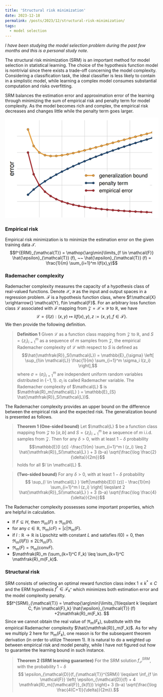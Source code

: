 ```yaml
---
title: 'Structural risk minimization'
date: 2023-12-18
permalink: /posts/2023/12/structural-risk-minimization/
tags:
  - model selection
---
```


*I have been studying the model selection problem during the past few months and this is a personal study note.* 

The structural risk minimization (SRM) is an important method for model selection in statistical learning. The choice of the hypothesis function model is nontrivial since there exists a trade-off concerning the model complexity. Considering a classification task, the ideal classifier is less likely to contain in a simplistic model, while learning a complex model consumes substantial computation and risks overfitting. 

SRM balances the estimation error and approximation error of the learning through minimizing the sum of empirical risk and penalty term for model complexity. As the model becomes rich and complex, the empirical risk decreases and changes little while the penalty term goes larger.

![srm-err](/images/srm-1.png "pic 1")

### Empirical risk
Empirical risk minimization is to minimize the estimation error on the given training data $\mathcal{T}$.
$$f^{ERM}_{\mathcal{T}} = \mathop{\arg\min}\limits_{f \in \mathcal{F}} \hat{\epsilon}_{\mathcal{T}} (f), ~~ \hat{\epsilon}_{\mathcal{T}} (f) =  \frac{1}{m} \sum_{i=1}^m l(f(x),y)$$

### Rademacher complexity
Rademacher complexity  measures the capacity of a hypothesis class of real-valued functions. Denote $\mathcal{X}, \mathcal{Y}$ as the input and output spaces in a regression problem. $\mathcal{F}$ is a hypothesis function class, where $f:\mathcal{X} \xrightarrow{} \mathcal{Y}, f\in \mathcal{F}$. For an arbitrary loss function class $\mathcal{L}$ associated with $\mathcal{F}$ mapping from $\mathcal{Z} = \mathcal{X} \times \mathcal{Y}$ to $\mathbb{R}$, we have
$$
\mathcal{L}=\{l(z): (x,y) \mapsto l(f(x),y), z:=(x,y), f\in \mathcal{F}\}.
$$
We then provide the following definition.

>**Definition 1** Given $\mathcal{L}$ as a function class mapping from $\mathcal{Z}$ to $\mathbb{R}$, and $S=\{z_i\}_{i=1}^m$ as a sequence of $m$ samples from $\mathcal{Z}$, the empirical Rademacher complexity of $\mathcal{L}$ with respect to $S$ is defined as 
>$$\hat{\mathfrak{R}}_S(\mathcal{L}) = \mathbb{E}_{\sigma} \left[ \sup_{l\in \mathcal{L}} \frac{1}{m} \sum_{i=1}^m \sigma_i l(z_i) \right],$$
>where $\sigma = (\sigma_i)_{i=1}^m$ are independent uniform random variables distributed in $\{-1,1\}$. $\sigma_i$ is called Rademacher variable. The Rademacher complexity of $\mathcal{L} $ is
$\mathfrak{R}_m(\mathcal{L} ) = \mathbb{E}_{S} \hat{\mathfrak{R}}_S(\mathcal{L})$.


The Rademacher complexity provides an upper bound on the difference between the empirical risk and the expected risk. The generalization bound is presented as follows.

> **Theorem 1 (One-sided bound)** Let $\mathcal{L} $ be a function class mapping from $\mathcal{Z}$ to $[a,b]$ and $S=\{z_i\}_{i=1}^m$ be a sequence of $m$ i.i.d. samples from $\mathcal{Z}$. Then for any $\delta>0$, with at least $1-\delta$ probability
>$$\mathbb{E}[l (z)] -\frac{1}{m} \sum_{i=1}^m l (z_i) \leq  2 \hat{\mathfrak{R}}_S(\mathcal{L} ) + 3 (b-a) \sqrt{\frac{\log \frac{2}{\delta}}{2m}}$$
>holds for all $l \in \mathcal{L} $.

> **(Two-sided bound)** For any $\delta>0$, with at least $1-\delta$ probability
> $$ \sup_{l \in \mathcal{L} } \left|\mathbb{E}[l (z)] - \frac{1}{m} \sum_{i=1}^m l (z_i) \right| \leqslant 2 \hat{\mathfrak{R}}_S(\mathcal{L} ) + 3 (b-a) \sqrt{\frac{\log \frac{4}{\delta}}{2m}}$$

The Rademacher complexity possesses some important properties, which are helpful in calculation.  
* If $F \subseteq H$, then $\mathfrak{R}_m(F) \leq \mathfrak{R}_m(H)$.
* for any $c\in \mathbb{R}$, $\mathfrak{R}_m(cF)=|c|\mathfrak{R}_m(F)$.
* if $l:\mathbb{R} \rightarrow \mathbb{R}$ is Lipschitz with constant $L$ and satisfies $l(0)=0$, then $\mathfrak{R}_m(l(F)) \leq 2L\mathfrak{R}_m(F)$.
* $\mathfrak{R}_m(F) = \mathfrak{R}_m(\mathrm{conv}F)$.
* $\mathfrak{R}_m (\sum_{k=1}^C F_k) \leq \sum_{k=1}^C \mathfrak{R}_m(F_k)$.

### Structural risk
SRM consists of selecting an optimal reward function class index $1 \leq k^* \leq C$ and the ERM hypothesis $f^* \in \mathcal{F}_{k^*}$ which minimizes both estimation error and the model complexity penalty.
$$f^{SRM}_{\mathcal{T}} = \mathop{\arg\min}\limits_{1\leqslant k \leqslant C, f\in \mathcal{F}_k} \hat{\epsilon}_{\mathcal{T}} (f) +2\mathfrak{R}_m(F_k). $$
Since we cannot obtain the real value of $\mathfrak{R}_m(F_k)$, substitute with the empirical Rademacher complexity $\hat{\mathfrak{R}}_m(F_k)$. As for why we multiply $2$ here for $\mathfrak{R}_m(F_k)$, one reason is for the subsequent theorem derivation (in order to utilize Theorem 1). It is natural to do a weighted up between empirical risk and model penalty, while I have not figured out how to guarantee the learning bound in such instance.
> **Theorem 2 (SRM learning guarantee)** For the SRM solution $f^{SRM}_{\mathcal{T}}$, with the probability $1-\delta$
> $$ \epsilon_{\mathcal{D}}(f_{\mathcal{T}}^{SRM}) \leqslant \inf_{f \in \mathcal{F}} \left( \epsilon_{\mathcal{D}}(f) + 4 \mathfrak{R}_m({\mathcal{F}}_{k(f)}) \right)+ 3 (b-a) \sqrt{\frac{\log \frac{4(C+1)}{\delta}}{2m}}.$$
